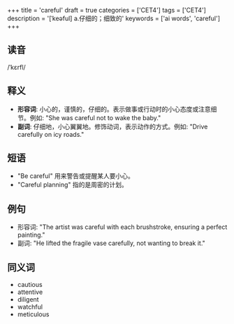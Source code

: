 +++
title = 'careful'
draft = true
categories = ['CET4']
tags = ['CET4']
description = '[ˈkeəful] a.仔细的；细致的'
keywords = ['ai words', 'careful']
+++

## 读音
/ˈkɛrfl/

## 释义
- **形容词**: 小心的，谨慎的，仔细的。表示做事或行动时的小心态度或注意细节。例如: "She was careful not to wake the baby."
- **副词**: 仔细地，小心翼翼地。修饰动词，表示动作的方式。例如: "Drive carefully on icy roads."

## 短语
- "Be careful" 用来警告或提醒某人要小心。
- "Careful planning" 指的是周密的计划。

## 例句
- 形容词: "The artist was careful with each brushstroke, ensuring a perfect painting."
- 副词: "He lifted the fragile vase carefully, not wanting to break it."

## 同义词
- cautious
- attentive
- diligent
- watchful
- meticulous
